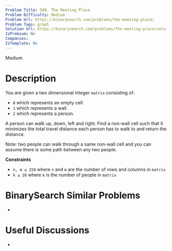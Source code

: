 ```yaml
---
Problem Title: 500. The Meeting Place
Problem Difficulty: Medium
Problem Url: https://binarysearch.com/problems/the-meeting-place/
Problem Tags: graph
Solution Url: https://binarysearch.com/problems/the-meeting-place/solutions/
IsPremium: No
Companies: 
IsTemplate: No
---
```


<span style="color: ;">Medium</span>

# Description

You are given a two dimensional integer `matrix` consisting of:

- `0` which represents an empty cell.
- `1` which represents a wall.
- `2` which represents a person.

A person can walk up, down, left and right. Find a non-wall cell such that it minimizes the total travel distance each person has to walk to and return the distance.

Note: two people can walk through a same non-wall cell and you can assume there is some path between any two people.


**Constraints**
- `n, m ≤ 250` where `n` and `m` are the number of rows and columns in `matrix`
- `k ≤ 20` where `k` is the number of people in `matrix`

# BinarySearch Similar Problems

- []()

# Useful Discussions

- []()
